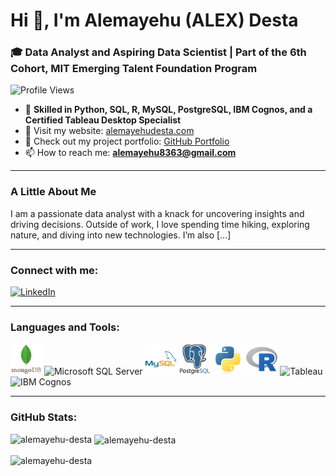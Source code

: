 # Hi 👋, I'm Alemayehu (ALEX) Desta
### 🎓 Data Analyst and Aspiring Data Scientist | Part of the 6th Cohort, MIT Emerging Talent Foundation Program

![Profile Views](https://komarev.com/ghpvc/?username=alemayehu-desta&label=Profile%20views&color=0e75b6&style=flat)

- 🌱 **Skilled in Python, SQL, R, MySQL, PostgreSQL, IBM Cognos, and a Certified Tableau Desktop Specialist**
- 📝 Visit my website: [alemayehudesta.com](https://alemayehudesta.com/)
- 📝 Check out my project portfolio: [GitHub Portfolio](https://github.com/Alemayehu-Desta/Alemayehu-Desta.github.io)
- 📫 How to reach me: **alemayehu8363@gmail.com**

---

### A Little About Me
I am a passionate data analyst with a knack for uncovering insights and driving decisions. Outside of work, I love spending time hiking, exploring nature, and diving into new technologies. I’m also [...]

---

### Connect with me:
<a href="https://(https://www.linkedin.com/in/alemayehu-desta/)">
    <img src="https://raw.githubusercontent.com/rahuldkjain/github-profile-readme-generator/master/src/images/icons/Social/linked-in-alt.svg" alt="LinkedIn" width="30" height="30"/>
</a>

---
### Languages and Tools:
<p>
    <img src="https://raw.githubusercontent.com/devicons/devicon/master/icons/mongodb/mongodb-original-wordmark.svg" alt="MongoDB" width="50" height="50"/>
    <img src="https://www.svgrepo.com/show/303229/microsoft-sql-server-logo.svg" alt="Microsoft SQL Server" width="50" height="50"/>
    <img src="https://raw.githubusercontent.com/devicons/devicon/master/icons/mysql/mysql-original-wordmark.svg" alt="MySQL" width="50" height="50"/>
    <img src="https://raw.githubusercontent.com/devicons/devicon/master/icons/postgresql/postgresql-original-wordmark.svg" alt="PostgreSQL" width="50" height="50"/>
    <img src="https://raw.githubusercontent.com/devicons/devicon/master/icons/python/python-original.svg" alt="Python" width="50" height="50"/>
    <img src="https://raw.githubusercontent.com/devicons/devicon/master/icons/r/r-original.svg" alt="R" width="50" height="50"/>
    <img src="https://www.tableau.com/sites/default/files/pages/tableau_revised_logo.png" alt="Tableau" width="50" height="50"/>
    <img src="https://upload.wikimedia.org/wikipedia/commons/5/55/IBM_Cognos_Analytics_Logo.png" alt="IBM Cognos" width="50" height="50"/>
</p>

---

### GitHub Stats:
<p><img align="left" src="https://github-readme-stats.vercel.app/api/top-langs?username=alemayehu-desta&show_icons=true&locale=en&layout=compact" alt="alemayehu-desta" /></p>

<p>&nbsp;<img align="center" src="https://github-readme-stats.vercel.app/api?username=alemayehu-desta&show_icons=true&locale=en" alt="alemayehu-desta" /></p>

<p><img align="center" src="https://github-readme-streak-stats.herokuapp.com/?user=alemayehu-desta&" alt="alemayehu-desta" /></p>
